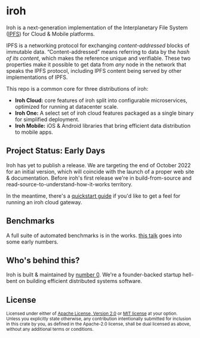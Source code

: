 # iroh

Iroh is a next-generation implementation of the Interplanetary File System ([IPFS](https://ipfs.io)) for Cloud & Mobile platforms.

IPFS is a networking protocol for exchanging _content-addressed_ blocks of immutable data. “Content-addressed” means referring to data by the *hash of its content*, which makes the reference unique and verifiable. These two properties make it possible to get data from *any* node in the network that speaks the IPFS protocol, including IPFS content being served by other implementations of IPFS.

This repo is a common core for three distributions of iroh:
- **Iroh Cloud:** core features of iroh split into configurable microservices, optimized for running at datacenter scale.
- **Iroh One:** A select set of iroh cloud features packaged as a single binary for simplified deployment.
- **Iroh Mobile:** iOS & Android libraries that bring efficient data distribution to mobile apps.

## Project Status: Early Days

Iroh has yet to publish a release. We are targeting the end of October 2022 for an initial version, which will coincide with the launch of a proper web site & documentation. Before iroh's first release we're in build-from-source and read-source-to-understand-how-it-works territory.

In the meantime, there's a [quickstart guide](./quickstart.md) if you'd like to get a feel for running an iroh cloud gateway. 

## Benchmarks

A full suite of automated benchmarks is in the works. [this talk](https://www.youtube.com/watch?v=qPBR2K2X6cs&t=161s) goes into some early numbers.

## Who's behind this?

Iroh is built & maintained by [number 0](https://n0.computer). We're a founder-backed startup hell-bent on building efficient distributed systems software.

## License

<sup>
Licensed under either of <a href="LICENSE-APACHE">Apache License, Version
2.0</a> or <a href="LICENSE-MIT">MIT license</a> at your option.
</sup>

<br />

<sub>
Unless you explicitly state otherwise, any contribution intentionally submitted
for inclusion in this crate by you, as defined in the Apache-2.0 license, shall
be dual licensed as above, without any additional terms or conditions.
</sub>
